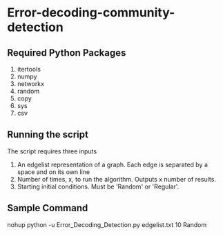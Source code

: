 # Error-decoding-community-detection

## Required Python Packages

1. itertools
2. numpy
3. networkx
4. random
5. copy
6. sys
7. csv

## Running the script

The script requires three inputs

1. An edgelist representation of a graph. Each edge is separated by a space and on its own line
2. Number of times, x, to run the algorithm. Outputs x number of results.
3. Starting initial conditions. Must be 'Random' or 'Regular'. 


## Sample Command

nohup python -u Error_Decoding_Detection.py edgelist.txt 10 Random

